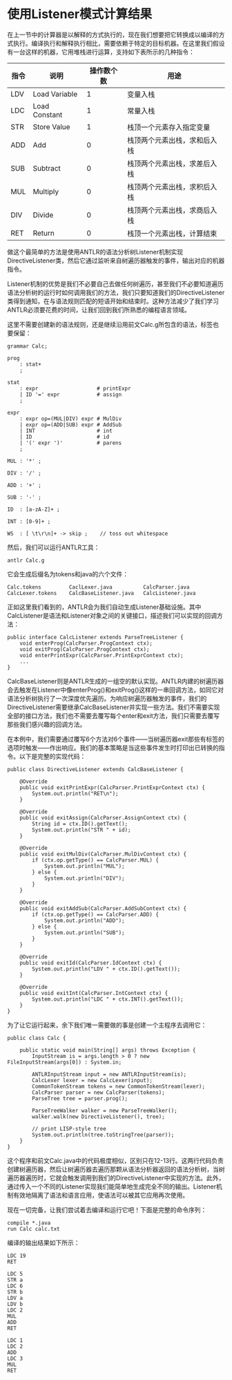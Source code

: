 # 使用Listener模式计算结果

在上一节中的计算器是以解释的方式执行的，现在我们想要把它转换成以编译的方式执行。编译执行和解释执行相比，需要依赖于特定的目标机器。在这里我们假设有一台这样的机器，它用堆栈进行运算，支持如下表所示的几种指令：

指令 | 说明          | 操作数个数 | 用途
---- | ------------- | ---------- | ----------------------------
LDV  | Load Variable | 1          | 变量入栈
LDC  | Load Constant | 1          | 常量入栈
STR  | Store Value   | 1          | 栈顶一个元素存入指定变量
ADD  | Add           | 0          | 栈顶两个元素出栈，求和后入栈
SUB  | Subtract      | 0          | 栈顶两个元素出栈，求差后入栈
MUL  | Multiply      | 0          | 栈顶两个元素出栈，求积后入栈
DIV  | Divide        | 0          | 栈顶两个元素出栈，求商后入栈
RET  | Return        | 0          | 栈顶一个元素出栈，计算结束

做这个最简单的方法是使用ANTLR的语法分析树Listener机制实现DirectiveListener类，然后它通过监听来自树遍历器触发的事件，输出对应的机器指令。

Listener机制的优势是我们不必要自己去做任何树遍历，甚至我们不必要知道遍历语法分析树的运行时如何调用我们的方法，我们只要知道我们的DirectiveListener类得到通知，在与语法规则匹配的短语开始和结束时。这种方法减少了我们学习ANTLR必须要花费的时间，让我们回到我们所熟悉的编程语言领域。

这里不需要创建新的语法规则，还是继续沿用前文Calc.g所包含的语法，标签也要保留：

```
grammar Calc;

prog
    : stat+
    ;

stat
    : expr                   # printExpr
    | ID '=' expr            # assign
    ;

expr
    : expr op=(MUL|DIV) expr # MulDiv
    | expr op=(ADD|SUB) expr # AddSub
    | INT                    # int
    | ID                     # id
    | '(' expr ')'           # parens
    ;

MUL : '*' ;

DIV : '/' ;

ADD : '+' ;

SUB : '-' ;

ID  : [a-zA-Z]+ ;

INT : [0-9]+ ;

WS  : [ \t\r\n]+ -> skip ;    // toss out whitespace
```

然后，我们可以运行ANTLR工具：

```
antlr Calc.g
```

它会生成后缀名为tokens和java的六个文件：

```
Calc.tokens         CaclLexer.java          CalcParser.java
CalcLexer.tokens    CalcBaseListener.java   CalcListener.java
```

正如这里我们看到的，ANTLR会为我们自动生成Listener基础设施。其中CalcListener是语法和Listener对象之间的关键接口，描述我们可以实现的回调方法：

```
public interface CalcListener extends ParseTreeListener {
	void enterProg(CalcParser.ProgContext ctx);
	void exitProg(CalcParser.ProgContext ctx);
	void enterPrintExpr(CalcParser.PrintExprContext ctx);
    ...
}
```

CalcBaseListener则是ANTLR生成的一组空的默认实现。ANTLR内建的树遍历器会去触发在Listener中像enterProg()和exitProg()这样的一串回调方法，如同它对语法分析树执行了一次深度优先遍历。为响应树遍历器触发的事件，我们的DirectiveListener需要继承CalcBaseListener并实现一些方法。我们不需要实现全部的接口方法，我们也不需要去覆写每个enter和exit方法，我们只需要去覆写那些我们感兴趣的回调方法。

在本例中，我们需要通过覆写6个方法对6个事件——当树遍历器exit那些有标签的选项时触发——作出响应。我们的基本策略是当这些事件发生时打印出已转换的指令。以下是完整的实现代码：

```
public class DirectiveListener extends CalcBaseListener {

    @Override
    public void exitPrintExpr(CalcParser.PrintExprContext ctx) {
        System.out.println("RET\n");
    }

    @Override
    public void exitAssign(CalcParser.AssignContext ctx) {
        String id = ctx.ID().getText();
        System.out.println("STR " + id);
    }

    @Override
    public void exitMulDiv(CalcParser.MulDivContext ctx) {
        if (ctx.op.getType() == CalcParser.MUL) {
            System.out.println("MUL");
        } else {
            System.out.println("DIV");
        }
    }

    @Override
    public void exitAddSub(CalcParser.AddSubContext ctx) {
        if (ctx.op.getType() == CalcParser.ADD) {
            System.out.println("ADD");
        } else {
            System.out.println("SUB");
        }
    }

    @Override
    public void exitId(CalcParser.IdContext ctx) {
        System.out.println("LDV " + ctx.ID().getText());
    }

    @Override
    public void exitInt(CalcParser.IntContext ctx) {
        System.out.println("LDC " + ctx.INT().getText());
    }
}
```

为了让它运行起来，余下我们唯一需要做的事是创建一个主程序去调用它：

```
public class Calc {

    public static void main(String[] args) throws Exception {
        InputStream is = args.length > 0 ? new FileInputStream(args[0]) : System.in;

        ANTLRInputStream input = new ANTLRInputStream(is);
        CalcLexer lexer = new CalcLexer(input);
        CommonTokenStream tokens = new CommonTokenStream(lexer);
        CalcParser parser = new CalcParser(tokens);
        ParseTree tree = parser.prog();

        ParseTreeWalker walker = new ParseTreeWalker();
        walker.walk(new DirectiveListener(), tree);

        // print LISP-style tree
        System.out.println(tree.toStringTree(parser));
    }
}
```

这个程序和前文Calc.java中的代码极度相似，区别只在12-13行。这两行代码负责创建树遍历器，然后让树遍历器去遍历那颗从语法分析器返回的语法分析树，当树遍历器遍历时，它就会触发调用到我们的DirectiveListener中实现的方法。此外，通过传入一个不同的Listener实现我们能简单地生成完全不同的输出。Listener机制有效地隔离了语法和语言应用，使语法可以被其它应用再次使用。

现在一切完备，让我们尝试着去编译和运行它吧！下面是完整的命令序列：

```
compile *.java
run Calc calc.txt
```

编译的输出结果如下所示：

```
LDC 19
RET

LDC 5
STR a
LDC 6
STR b
LDV a
LDV b
LDC 2
MUL
ADD
RET

LDC 1
LDC 2
ADD
LDC 3
MUL
RET
```
